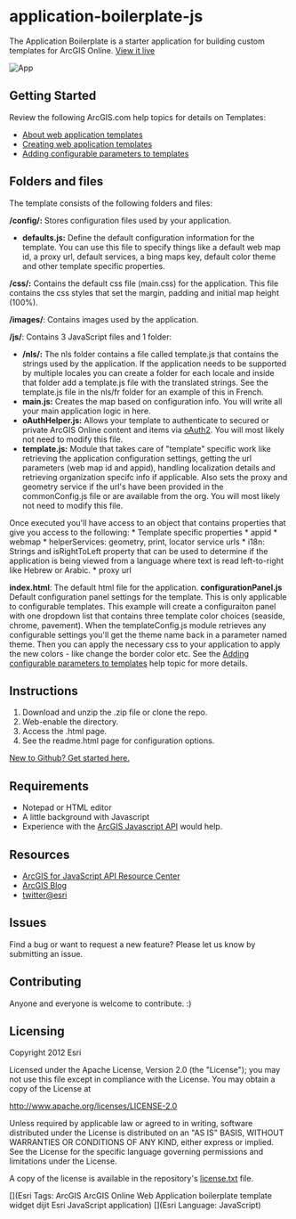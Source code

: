 # application-boilerplate-js

The Application Boilerplate is a starter application for building custom templates for ArcGIS Online. [View it live](http://esri.github.io/application-boilerplate-js/application_boilerplate/)

![App](https://raw.github.com/Esri/application-boilerplate-js/master/application_boilerplate/images/thumb.png)

## Getting Started
Review the following ArcGIS.com help topics for details on Templates: 
*   [About web application templates](http://resources.arcgis.com/en/help/arcgisonline/#/About_web_application_templates/010q000000nt000000/)
*   [Creating web application templates](http://resources.arcgis.com/en/help/arcgisonline/#/Creating_web_application_templates/010q00000072000000/)
*   [Adding configurable parameters to templates](http://resources.arcgis.com/en/help/arcgisonline/#/Adding_configurable_parameters_to_templates/010q000000ns000000/)

## Folders and files
The template consists of the following folders and files:

**/config/:** Stores configuration files used by your application.
*   **defaults.js:** Define the default configuration information for the template. You can use this file to specify things like a default web map id, a proxy url, default services, a bing maps key, default color theme and other template specific properties.

**/css/:** Contains the default css file (main.css) for the application. This file contains the css styles that set the margin, padding and initial map height (100%).

**/images/**: Contains images used by the application.

**/js/**: Contains 3 JavaScript files and 1 folder:
*   **/nls/:** The nls folder contains a file called template.js that contains the strings used by the application. If the application needs to be supported by multiple locales you can create a folder for each locale and inside that folder add a template.js file with the translated strings. See the template.js file in the nls/fr folder for an example of this in French.
*   **main.js:** Creates the map based on configuration info. You will write all your main application logic in here.
*   **oAuthHelper.js:** Allows your template to authenticate to secured or private ArcGIS Online content and items via [oAuth2](http://oauth.net/2/). You will most likely not need to modify this file.
*   **template.js:** Module that takes care of "template" specific work like retrieving the application configuration settings, getting the url parameters (web map id and appid), handling localization details and retrieving organization specifc info if applicable. Also sets the proxy and geometry service if the url's have been provided in the commonConfig.js file or are available from the org. You will most likely not need to modify this file.

Once executed you'll have access to an object that contains properties that give you access to the following:
    *   Template specific properties
    *   appid
    *   webmap
    *   helperServices: geometry, print, locator service urls
    *   i18n: Strings and isRightToLeft property that can be used to determine if the application is being viewed from a language where text is read left-to-right like Hebrew or Arabic.
    *   proxy  url
    
**index.html**: The default html file for the application.
**configurationPanel.js** Default configuration panel settings for the template. This is only applicable to configurable templates. This example will create a configuraiton panel with one dropdown list that contains three template color choices (seaside, chrome, pavement). When the templateConfig.js module retrieves any configurable settings you'll get the theme name back in a parameter named theme. Then you can apply the necessary css to your application to apply the new colors - like change the border color etc.  See the [Adding configurable parameters to templates](http://resources.arcgis.com/en/help/arcgisonline/#/Adding_configurable_parameters_to_templates/010q000000ns000000/) help topic for more details.

## Instructions

1. Download and unzip the .zip file or clone the repo.
2. Web-enable the directory.
3. Access the .html page.
4. See the readme.html page for configuration options.

 [New to Github? Get started here.](https://github.com/)

## Requirements

* Notepad or HTML editor
* A little background with Javascript
* Experience with the [ArcGIS Javascript API](http://www.esri.com/) would help.

## Resources

* [ArcGIS for JavaScript API Resource Center](http://help.arcgis.com/en/webapi/javascript/arcgis/index.html)
* [ArcGIS Blog](http://blogs.esri.com/esri/arcgis/)
* [twitter@esri](http://twitter.com/esri)

## Issues

Find a bug or want to request a new feature?  Please let us know by submitting an issue.

## Contributing

Anyone and everyone is welcome to contribute. :)

## Licensing
Copyright 2012 Esri

Licensed under the Apache License, Version 2.0 (the "License");
you may not use this file except in compliance with the License.
You may obtain a copy of the License at

   http://www.apache.org/licenses/LICENSE-2.0

Unless required by applicable law or agreed to in writing, software
distributed under the License is distributed on an "AS IS" BASIS,
WITHOUT WARRANTIES OR CONDITIONS OF ANY KIND, either express or implied.
See the License for the specific language governing permissions and
limitations under the License.

A copy of the license is available in the repository's [license.txt](https://raw.github.com/Esri/application-boilerplate-js/master/license.txt) file.

[](Esri Tags: ArcGIS ArcGIS Online Web Application boilerplate template widget dijit Esri JavaScript application)
[](Esri Language: JavaScript)
